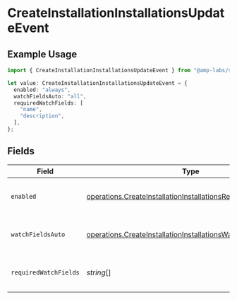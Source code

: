 # CreateInstallationInstallationsUpdateEvent

## Example Usage

```typescript
import { CreateInstallationInstallationsUpdateEvent } from "@amp-labs/sdk-node-platform/models/operations";

let value: CreateInstallationInstallationsUpdateEvent = {
  enabled: "always",
  watchFieldsAuto: "all",
  requiredWatchFields: [
    "name",
    "description",
  ],
};
```

## Fields

| Field                                                                                                                                        | Type                                                                                                                                         | Required                                                                                                                                     | Description                                                                                                                                  | Example                                                                                                                                      |
| -------------------------------------------------------------------------------------------------------------------------------------------- | -------------------------------------------------------------------------------------------------------------------------------------------- | -------------------------------------------------------------------------------------------------------------------------------------------- | -------------------------------------------------------------------------------------------------------------------------------------------- | -------------------------------------------------------------------------------------------------------------------------------------------- |
| `enabled`                                                                                                                                    | [operations.CreateInstallationInstallationsResponse201Enabled](../../models/operations/createinstallationinstallationsresponse201enabled.md) | :heavy_check_mark:                                                                                                                           | Conditions to enable update events.                                                                                                          | always                                                                                                                                       |
| `watchFieldsAuto`                                                                                                                            | [operations.CreateInstallationInstallationsWatchFieldsAuto](../../models/operations/createinstallationinstallationswatchfieldsauto.md)       | :heavy_minus_sign:                                                                                                                           | Whether to watch fields all fields automatically.                                                                                            | all                                                                                                                                          |
| `requiredWatchFields`                                                                                                                        | *string*[]                                                                                                                                   | :heavy_minus_sign:                                                                                                                           | The fields that should be watched.                                                                                                           | [<br/>"name",<br/>"description"<br/>]                                                                                                        |